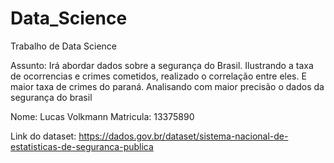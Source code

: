 # Data_Science 
Trabalho de Data Science

Assunto:
Irá abordar dados sobre a segurança do Brasil. 
Ilustrando a taxa de ocorrencias e crimes cometidos, realizado o correlação entre eles. E maior taxa de crimes do paraná.
Analisando com maior precisão o dados da segurança do brasil

Nome: Lucas Volkmann
Matricula: 13375890

Link do dataset: 
https://dados.gov.br/dataset/sistema-nacional-de-estatisticas-de-seguranca-publica
